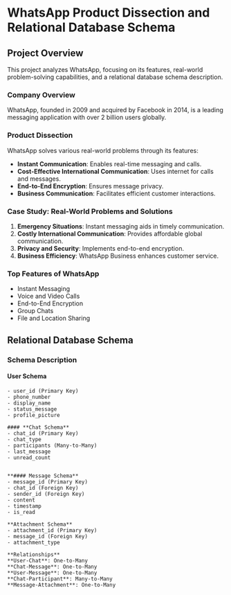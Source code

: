 
# WhatsApp Product Dissection and Relational Database Schema

## Project Overview

This project analyzes WhatsApp, focusing on its features, real-world problem-solving capabilities, and a relational database schema description.

### Company Overview

WhatsApp, founded in 2009 and acquired by Facebook in 2014, is a leading messaging application with over 2 billion users globally.

### Product Dissection

WhatsApp solves various real-world problems through its features:

- **Instant Communication**: Enables real-time messaging and calls.
- **Cost-Effective International Communication**: Uses internet for calls and messages.
- **End-to-End Encryption**: Ensures message privacy.
- **Business Communication**: Facilitates efficient customer interactions.

### Case Study: Real-World Problems and Solutions

1. **Emergency Situations**: Instant messaging aids in timely communication.
2. **Costly International Communication**: Provides affordable global communication.
3. **Privacy and Security**: Implements end-to-end encryption.
4. **Business Efficiency**: WhatsApp Business enhances customer service.

### Top Features of WhatsApp

- Instant Messaging
- Voice and Video Calls
- End-to-End Encryption
- Group Chats
- File and Location Sharing

## Relational Database Schema

### Schema Description

#### User Schema

```plaintext
- user_id (Primary Key)
- phone_number
- display_name
- status_message
- profile_picture

#### **Chat Schema**
- chat_id (Primary Key)
- chat_type
- participants (Many-to-Many)
- last_message
- unread_count


**#### Message Schema**
- message_id (Primary Key)
- chat_id (Foreign Key)
- sender_id (Foreign Key)
- content
- timestamp
- is_read

**Attachment Schema**
- attachment_id (Primary Key)
- message_id (Foreign Key)
- attachment_type

**Relationships**
**User-Chat**: One-to-Many
**Chat-Message**: One-to-Many
**User-Message**: One-to-Many
**Chat-Participant**: Many-to-Many
**Message-Attachment**: One-to-Many
